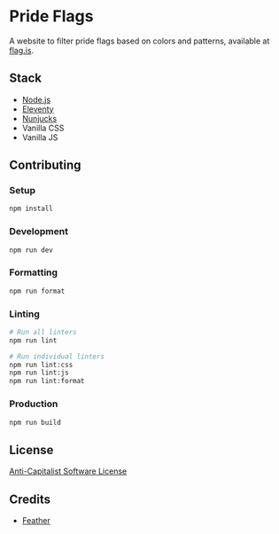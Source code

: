 # Pride Flags

A website to filter pride flags based on colors and patterns, available at [flag.is](https://flag.is).

## Stack

- [Node.js](https://nodejs.org/)
- [Eleventy](https://www.11ty.dev/)
- [Nunjucks](https://mozilla.github.io/nunjucks/)
- Vanilla CSS
- Vanilla JS

## Contributing

### Setup

```sh
npm install
```

### Development

```sh
npm run dev
```

### Formatting

```sh
npm run format
```

### Linting

```sh
# Run all linters
npm run lint

# Run individual linters
npm run lint:css
npm run lint:js
npm run lint:format
```

### Production

```sh
npm run build
```

## License

[Anti-Capitalist Software License](https://anticapitalist.software/)

## Credits

- [Feather](https://feathericons.com)
